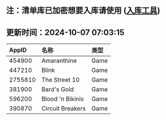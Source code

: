 ## 注：清单库已加密想要入库请使用 ([入库工具](https://github.com/BlankTMing/ManifestAutoUpdate/releases))

## 更新时间：2024-10-07 07:03:15
| AppID | 名称 | 类型  |
| :-------------------- | :----------------------------- | :----------- |
| 454900 | Amaranthine| Game |
| 447210 | Blink| Game |
| 2755810 | The Street 10| Game |
| 381900 | Bard's Gold| Game |
| 596200 | Blood 'n Bikinis| Game |
| 390870 | Circuit Breakers| Game |
